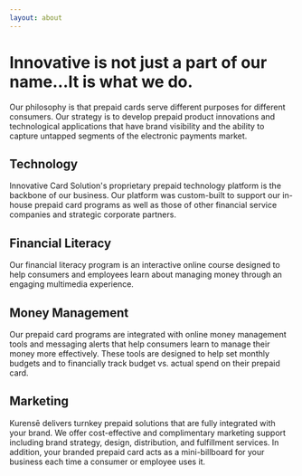 ```yaml
---
layout: about
---
```

# Innovative is not just a part of our name&hellip;It is what we do.

Our philosophy is that prepaid cards serve different purposes for different
consumers. Our strategy is to develop prepaid product innovations and
technological applications that have brand visibility and the ability to
capture untapped segments of the electronic payments market.

## Technology

Innovative Card Solution's proprietary prepaid technology platform is the
backbone of our business. Our platform was custom-built to support our
in-house prepaid card programs as well as those of other financial service
companies and strategic corporate partners.

## Financial Literacy

Our financial literacy program is an interactive online course designed to
help consumers and employees learn about managing money through an engaging
multimedia experience.

## Money Management

Our prepaid card programs are integrated with online money management tools
and messaging alerts that help consumers learn to manage their money more
effectively. These tools are designed to help set monthly budgets and to
financially track budget vs. actual spend on their prepaid card.

## Marketing

Kurensē delivers turnkey prepaid solutions that are fully integrated with your
brand. We offer cost-effective and complimentary marketing support including
brand strategy, design, distribution, and fulfillment services.  In addition,
your branded prepaid card acts as a mini-billboard for your business each
time a consumer or employee uses it.

